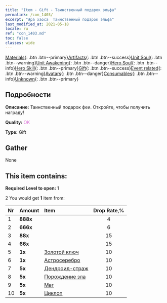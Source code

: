 ```yaml
---
title: "Item - Gift - Таинственный подарок эльфа"
permalink: /con_1403/
excerpt: "Эра хаоса  Таинственный подарок эльфа"
last_modified_at: 2021-05-18
locale: ru
ref: "con_1403.md"
toc: false
classes: wide
---
```

 [Materials](/ItemsRU/){: .btn .btn--primary}[Artifacts](/ItemsRU/Artifacts/){: .btn .btn--success}[Unit Soul](/ItemsRU/UnitSoul/){: .btn .btn--warning}[Unit Awakening](/ItemsRU/UnitAwakening/){: .btn .btn--danger}[Hero Soul](/ItemsRU/HeroSoul/){: .btn .btn--info}[Hero Skill](/ItemsRU/HeroSkill/){: .btn .btn--primary}[Gift](/ItemsRU/Gift/){: .btn .btn--success}[Event related](/ItemsRU/Events/){: .btn .btn--warning}[Avatars](/ItemsRU/Avatars/){: .btn .btn--danger}[Consumables](/ItemsRU/Consumables/){: .btn .btn--info}[Unknown](/ItemsRU/Unknown/){: .btn .btn--primary}

## Подробности
 **Описание:** Таинственный подарок феи. Откройте, чтобы получить награду!

 **Quality:** <span style="color: #DA70D6">OK</span>

 **Type:** Gift

## Gather

  None

## This item contains:

 **Required Level to open:** 1

 2 You would get **1** item  from:

  | Nr | Amount |     Item    | Drop Rate,% |
  |:---|:-------|:------------|:---------:|
  | 1 |  **888x** | <i class="fas fa-gem"/> | 4 | 
  | 2 |  **666x** | <i class="fas fa-gem"/> | 6 | 
  | 3 |  **88x** | <i class="fas fa-gem"/> | 15 | 
  | 4 |  **66x** | <i class="fas fa-gem"/> | 15 | 
  | 5 |  **1x** | [Золотой ключ](/ItemsRU/con_783/) | 10 | 
  | 6 |  **1x** | [Астросеребро](/ItemsRU/con_969/) | 10 | 
  | 7 |  **5x** | [Дендроид-страж](/ItemsRU/unt_203/) | 10 | 
  | 8 |  **5x** | [Порождение зла](/ItemsRU/unt_230/) | 10 | 
  | 9 |  **5x** | [Маг](/ItemsRU/unt_238/) | 10 | 
  | 10 |  **5x** | [Циклоп](/ItemsRU/unt_222/) | 10 | 
